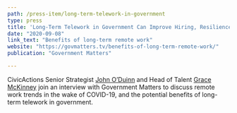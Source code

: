 ```yaml
---
path: /press-item/long-term-telework-in-government
type: press
title: 'Long-Term Telework in Government Can Improve Hiring, Resilience'
date: "2020-09-08"
link_text: "Benefits of long-term remote work"
website: "https://govmatters.tv/benefits-of-long-term-remote-work/"
publication: "Government Matters"

---
```


CivicActions Senior Strategist [John O’Duinn](https://civicactions.com/team/john-o-duinn) and Head of Talent [Grace McKinney](https://civicactions.com/team/grace-mckinney) join an interview with Government Matters to discuss remote work trends in the wake of COVID-19, and the potential benefits of long-term telework in government.
